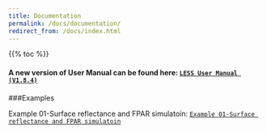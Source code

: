 ```yaml
---
title: Documentation
permalink: /docs/documentation/
redirect_from: /docs/index.html
---
```


{{% toc %}}

#### A new version of User Manual can be found here: [`LESS User Manual (V1.8.4)`](http://lessrt.org/Attachments/LESS_User_Manual_1.8.4.pdf)

###Examples

Example 01-Surface reflectance and FPAR simulatoin: [`Example 01-Surface reflectance and FPAR simulatoin`](http://lessrt.org/Attachments/LESS_User_Manual_1.8.4.pdf)
